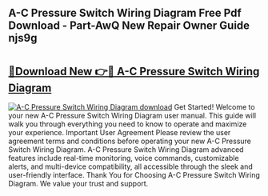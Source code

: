 ## A-C Pressure Switch Wiring Diagram Free Pdf Download - Part-AwQ New Repair Owner Guide njs9g

# <h2><a href="http://dfup4g.blite.top/?on=A-C+Pressure+Switch+Wiring+Diagram">🔗Download New 👉🔴 A-C Pressure Switch Wiring Diagram</a></h2>

[![A-C Pressure Switch Wiring Diagram download](https://i.imgur.com/lujVjoI.png)](http://dfup4g.blite.top/?on=A-C+Pressure+Switch+Wiring+Diagram)
Get Started! Welcome to your new A-C Pressure Switch Wiring Diagram user manual. This guide will walk you through everything you need to know to operate and maximize your experience. Important User Agreement Please review the user agreement terms and conditions before operating your new A-C Pressure Switch Wiring Diagram. A-C Pressure Switch Wiring Diagram advanced features include real-time monitoring, voice commands, customizable alerts, and multi-device compatibility, all accessible through the sleek and user-friendly interface. Thank You for Choosing A-C Pressure Switch Wiring Diagram. We value your trust and support.
